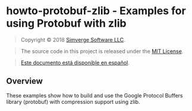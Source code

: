 howto-protobuf-zlib - Examples for using Protobuf with zlib
===========================================================

> Copyright &copy; 2018 [Simverge Software LLC](https://simverge.com).

> The source code in this project is released under the [MIT License](LICENSE.md).

> [Este documento está disponible en español](README-es.md).

Overview
--------

These examples show how to build and use the Google Protocol Buffers
library (protobuf) with compression support using zlib.
